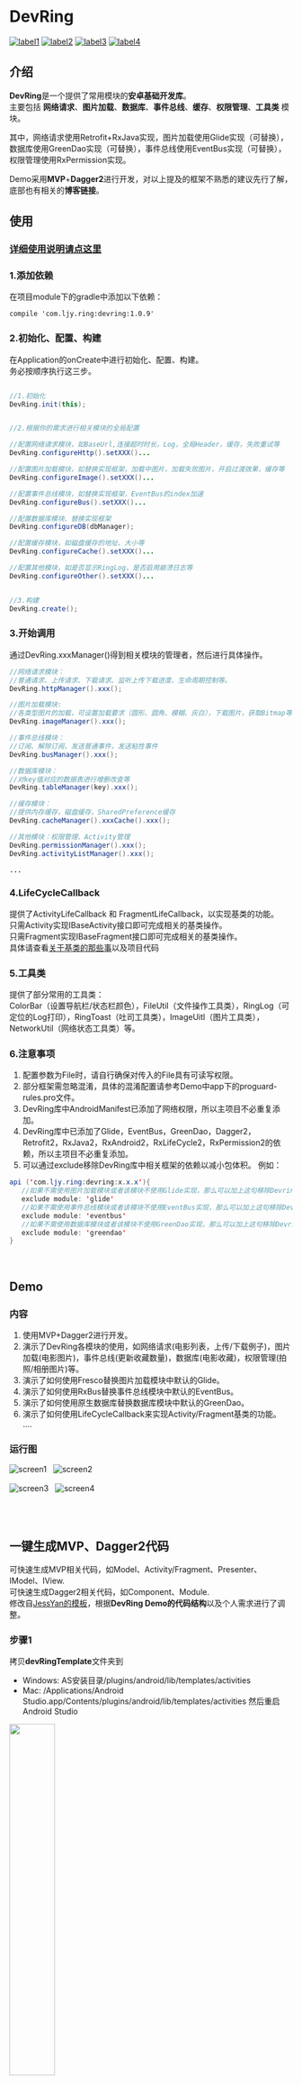 # DevRing  
[![label1](https://img.shields.io/badge/Version-1.0.9-blue.svg)](https://github.com/LJYcoder/DevRing)
[![label2](https://img.shields.io/badge/License-Apache%202.0-green.svg)](http://www.apache.org/licenses/LICENSE-2.0)
[![label3](https://img.shields.io/badge/API-14%2B-yellow.svg)](https://github.com/LJYcoder/DevRing)
[![label4](https://img.shields.io/badge/Blog-%E7%AE%80%E4%B9%A6-orange.svg)](https://www.jianshu.com/u/2ebe42698573)  

## 介绍
**DevRing**是一个提供了常用模块的**安卓基础开发库**。
<br>
主要包括 **网络请求**、**图片加载**、**数据库**、**事件总线**、**缓存**、**权限管理**、**工具类** 模块。

其中，网络请求使用Retrofit+RxJava实现，图片加载使用Glide实现（可替换），数据库使用GreenDao实现（可替换），事件总线使用EventBus实现（可替换），权限管理使用RxPermission实现。

Demo采用**MVP**+**Dagger2**进行开发，对以上提及的框架不熟悉的建议先行了解，底部也有相关的**博客链接**。

## 使用
### [详细使用说明请点这里](https://www.jianshu.com/p/abede6623c58)
### 1.添加依赖
在项目module下的gradle中添加以下依赖：
```
compile 'com.ljy.ring:devring:1.0.9'
```

### 2.初始化、配置、构建
在Application的onCreate中进行初始化、配置、构建。
<br>
务必按顺序执行这三步。

``` java

//1.初始化
DevRing.init(this);


//2.根据你的需求进行相关模块的全局配置

//配置网络请求模块，如BaseUrl,连接超时时长，Log，全局Header，缓存，失败重试等
DevRing.configureHttp().setXXX()...

//配置图片加载模块，如替换实现框架，加载中图片，加载失败图片，开启过渡效果，缓存等
DevRing.configureImage().setXXX()...

//配置事件总线模块，如替换实现框架，EventBus的index加速
DevRing.configureBus().setXXX()...

//配置数据库模块、替换实现框架
DevRing.configureDB(dbManager);  

//配置缓存模块，如磁盘缓存的地址、大小等
DevRing.configureCache().setXXX()...

//配置其他模块，如是否显示RingLog，是否启用崩溃日志等
DevRing.configureOther().setXXX()...


//3.构建
DevRing.create();

```
### 3.开始调用
通过DevRing.xxxManager()得到相关模块的管理者，然后进行具体操作。
``` java
//网络请求模块：
//普通请求、上传请求、下载请求、监听上传下载进度、生命周期控制等。
DevRing.httpManager().xxx();

//图片加载模块:
//各类型图片的加载，可设置加载要求（圆形、圆角、模糊、灰白），下载图片，获取Bitmap等
DevRing.imageManager().xxx();

//事件总线模块：
//订阅、解除订阅，发送普通事件，发送粘性事件
DevRing.busManager().xxx();

//数据库模块：
//对key值对应的数据表进行增删改查等
DevRing.tableManager(key).xxx();

//缓存模块：
//提供内存缓存，磁盘缓存，SharedPreference缓存
DevRing.cacheManager().xxxCache().xxx();

//其他模块：权限管理、Activity管理
DevRing.permissionManager().xxx();
DevRing.activityListManager().xxx();

...
```
### 4.LifeCycleCallback
提供了ActivityLifeCallback 和 FragmentLifeCallback，以实现基类的功能。
<br>
只需Activity实现IBaseActivity接口即可完成相关的基类操作。
<br>
只需Fragment实现IBaseFragment接口即可完成相关的基类操作。
<br>
具体请查看[关于基类的那些事](https://www.jianshu.com/p/3d9ee98a9570)以及项目代码

### 5.工具类
提供了部分常用的工具类：
<br>
ColorBar（设置导航栏/状态栏颜色），FileUtil（文件操作工具类），RingLog（可定位的Log打印），RingToast（吐司工具类），ImageUitl（图片工具类），NetworkUtil（网络状态工具类）等。

### 6.注意事项
1. 配置参数为File时，请自行确保对传入的File具有可读写权限。  
2. 部分框架需忽略混淆，具体的混淆配置请参考Demo中app下的proguard-rules.pro文件。
3. DevRing库中AndroidManifest已添加了网络权限，所以主项目不必重复添加。
4. DevRing库中已添加了Glide，EventBus，GreenDao，Dagger2，Retrofit2，RxJava2，RxAndroid2，RxLifeCycle2，RxPermission2的依赖，所以主项目不必重复添加。
5. 可以通过exclude移除DevRing库中相关框架的依赖以减小包体积。 例如： 
``` java
api ('com.ljy.ring:devring:x.x.x'){
   //如果不需使用图片加载模块或者该模块不使用Glide实现，那么可以加上这句移除Devring库中对Glide的依赖以减小包体积
   exclude module: 'glide'
   //如果不需使用事件总线模块或者该模块不使用EventBus实现，那么可以加上这句移除Devring库中对EventBus的依赖以减小包体积
   exclude module: 'eventbus'
   //如果不需使用数据库模块或者该模块不使用GreenDao实现，那么可以加上这句移除Devring库中对GreenDao的依赖以减小包体积
   exclude module: 'greendao'
}
```

<br>

## Demo
### 内容
1. 使用MVP+Dagger2进行开发。
2. 演示了DevRing各模块的使用，如网络请求(电影列表，上传/下载例子)，图片加载(电影图片)，事件总线(更新收藏数量)，数据库(电影收藏)，权限管理(拍照/相册图片)等。
3. 演示了如何使用Fresco替换图片加载模块中默认的Glide。
4. 演示了如何使用RxBus替换事件总线模块中默认的EventBus。
5. 演示了如何使用原生数据库替换数据库模块中默认的GreenDao。  
6. 演示了如何使用LifeCycleCallback来实现Activity/Fragment基类的功能。  
....

### 运行图
![screen1](screenshot/screen1.gif)&nbsp;&nbsp;&nbsp;![screen2](screenshot/screen2.gif)
<br>
<br>
![screen3](screenshot/screen3.gif)&nbsp;&nbsp;&nbsp;![screen4](screenshot/screen4.gif)

<br>
<br>

## 一键生成MVP、Dagger2代码
可快速生成MVP相关代码，如Model、Activity/Fragment、Presenter、IModel、IView.
<br>
可快速生成Dagger2相关代码，如Component、Module.
<br>
修改自[JessYan的模板](https://github.com/JessYanCoding/MVPArmsTemplate)，根据**DevRing Demo的代码结构**以及个人需求进行了调整。
### 步骤1
拷贝**devRingTemplate**文件夹到
<br>
- Windows:   AS安装目录/plugins/android/lib/templates/activities
- Mac:   /Applications/Android Studio.app/Contents/plugins/android/lib/templates/activities
然后重启Android Studio
<img src="screenshot/template1.png" width="40%" height="40%">

### 步骤2
在项目的根包名(如com.dev.base)下右键--->New --->Activity --->DevRing快速生成模板。
<br>
<br>
<img src="screenshot/template2.png" width="40%" height="40%">

### 步骤3
在Page Name中输入功能模块名，然后根据需要勾选你要生成的部分，点击Finish一键生成。
<br>
<br>
<img src="screenshot/template3.png" width="40%" height="40%">
<br>
<br>

## 版本信息
 - v1.0.8/1.0.9  （2018/5/20）
   - ActivityStackManager改为ActivityListManager
   - 修复CacheManager中SpCache的小问题
   - 优化http访问异常的处理
   
 - v1.0.7  （2018/5/15）
   - 优化部分工具类
   - 加入安卓7.0 File适配
   - 调整http访问异常处理
   
 - v1.0.6  （2018/4/20）
   - 调整对glide,eventbus,greendao的依赖方式(从compileOnly调整为api)



更多版本信息点[这里](https://github.com/LJYcoder/DevRing/blob/master/VERSION.md)查看

<br>

## 相关博客
相关框架的用法介绍，如果觉得对你有帮助，欢迎关注点赞~  

[DevRing使用说明](https://www.jianshu.com/p/abede6623c58)
<br>
[系列开篇](http://www.jianshu.com/p/b714630bdf75)
<br>
[Retrofit+RxJava](http://www.jianshu.com/p/092452f287db)
<br>
[Fresco](http://www.jianshu.com/p/5b5625612f56)
<br>
[Glide](https://www.jianshu.com/p/2942a57401eb)
<br>
[EventBus](http://www.jianshu.com/p/6fb4d78db19b)
<br>
[ButterKnife](http://www.jianshu.com/p/5f89e3bd7fca)
<br>
[GreenDAO](http://www.jianshu.com/p/11bdd9d761e6)
<br>
[MVP](http://www.jianshu.com/p/1f91cfd68d48)
<br>
[Dagger2](https://www.jianshu.com/p/08b1fd6fb53b) 
<br>
[关于基类的那些事](http://www.jianshu.com/p/3d9ee98a9570) 
<br>
[常用的一些工具类](http://www.jianshu.com/p/d1361c3ea743) 
<br>

---
最后，**感谢**本项目中所涉及的开源代码的作者们。
<br>
有什么问题或建议，可以提issue或者简书告知。
<br>
如果觉得对你有帮助，不妨点个**★star**支持鼓励我~
